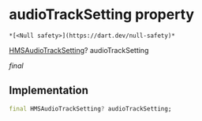 


# audioTrackSetting property




    *[<Null safety>](https://dart.dev/null-safety)*


[HMSAudioTrackSetting](../../model_hms_audio_track_setting/HMSAudioTrackSetting-class.md)? audioTrackSetting
  
_final_






## Implementation

```dart
final HMSAudioTrackSetting? audioTrackSetting;


```







